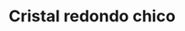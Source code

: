 ---
title: Cristal redondo chico
date: 
draft: false

# descripcion
description : Cristal redondo chico

materials: Plata 925

color: Turquesa, Verde, Violeta, Rojo, Azul, Cristal

dimensions: 0,5cm

code: 01-07-0024

type: "Aros"

categories: []

# Images
# first image will be shown in the product page
images:
  # - image: "images/path_to_image"
  # La ubicacion de las imagenes es imagenes/Aros/Aros.Cristal engarzado/01-07-0024-cristal-redondo-chico
  - image: "./images/aros/cristal_engarzado/01-07-0024-cristal-redondo-chico_a.JPG"
  - image: "./images/aros/cristal_engarzado/01-07-0024-cristal-redondo-chico_b.JPG"
  - image: "./images/aros/cristal_engarzado/01-07-0024-cristal-redondo-chico_c.JPG"
  - image: "./images/aros/cristal_engarzado/01-07-0024-cristal-redondo-chico_d.JPG"
  - image: "./images/aros/cristal_engarzado/01-07-0024-cristal-redondo-chico_e.JPG"
  - image: "./images/aros/cristal_engarzado/01-07-0024-cristal-redondo-chico_f.JPG"
---